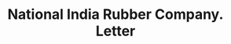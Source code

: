 ---
doi: 10.7916/D86H5VF4
date_other: '1890'
date_other_textual: 1890-1899
form: correspondence
genre:
- Letters (correspondence)
name:
- National India Rubber Company
object_in_context_url: https://biggert.cul.columbia.edu/items/view/ave_biggert_00227
subject_hierarchical_geographic:
- Chicago, Illinois, United States
subject_name:
- National India Rubber Company
title: National India Rubber Company. Letter
sort_title: National India Rubber Company. Letter
call_number: ave_biggert_00227
coordinates:
- 41.83694444444445,-87.68472222222222
pid: ave_biggert_00227
identifiers: ave_biggert_00227
thumbnail: https://derivativo-2.library.columbia.edu/iiif/2/ldpd:345218/full/!256,256/0/native.jpg
permalink: "/biggert/ave_biggert_00227/"
layout: iiif-image-page
---